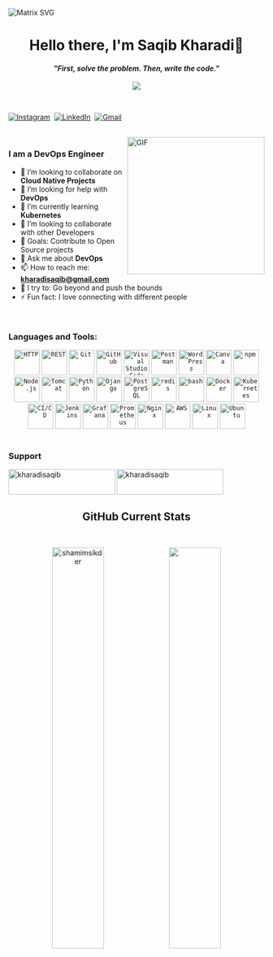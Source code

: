   <p><img src="https://raw.githubusercontent.com/rodrigograca31/rodrigograca31/master/matrix.svg" alt="Matrix SVG"></a></p>
<p>
  </p><h1 align="center"><b>Hello there, I'm Saqib Kharadi👋</b></h1>
<p></p>
<p>
  </p><h4 align="center"><b><i>"First, solve the problem. Then, write the code."</i></b></h4>
<p></p>
<p align="center">
    <a href="https://visitcount.itsvg.in">
        <img src="https://visitcount.itsvg.in/api?id=kharadi-saqib&label=Profile%20Views&color=0&icon=5&pretty=true" />
    </a>
</p>
<p align="center">
<br>
</p><p><a href="https://www.instagram.com/kharadi.saqib/"><img src="https://img.shields.io/badge/instagram-%23E4405F.svg?&amp;style=for-the-badge&amp;logo=instagram&amp;logoColor=white" alt="Instagram"></a>&nbsp;
<a href="https://www.linkedin.com/in/saqib-kharadi/"><img src="https://img.shields.io/badge/linkedin-%230077B5.svg?&amp;style=for-the-badge&amp;logo=linkedin&amp;logoColor=white" alt="LinkedIn"></a>&nbsp;
<a href="mailto:kharadisaqib@gmail.com?subject=Hello%20Saqib"><img src="https://img.shields.io/badge/gmail-%23D14836.svg?&amp;style=for-the-badge&amp;logo=gmail&amp;logoColor=white" alt="Gmail"></a>&nbsp;</p>
<p></p>
<br>
<img align="right" height="270px" alt="GIF" src="https://media.giphy.com/media/CVtNe84hhYF9u/giphy.gif">
<h3 id="i-am-a-full-stack-developer">I am a DevOps Engineer</h3>
<ul>
<li>👯 I’m looking to collaborate on <b>Cloud Native Projects</b></a></li>
<li>🤝 I’m looking for help with <b>DevOps</b></li>
<li>🌱 I’m currently learning <b>Kubernetes</b></li>
<li>👯 I’m looking to collaborate with other Developers</li>
<li>🥅 Goals: Contribute to Open Source projects</li>
<li>💬 Ask me about <b>DevOps</b></li>
<li>📫 How to reach me: <b><a href="mailto:kharadisaqib@gmail.com">kharadisaqib@gmail.com</a></b></li>
<li>🧗 I try to: Go beyond and push the bounds</li>
<li>⚡ Fun fact: I love connecting with different people</li>
</ul>
<br>
<h3 id="languages-and-tools">Languages and Tools:</h3>
<div align="center">
	<code><img width="50" src="https://user-images.githubusercontent.com/25181517/192107854-765620d7-f909-4953-a6da-36e1ef69eea6.png" alt="HTTP" title="HTTP"/></code>
	<code><img width="50" src="https://user-images.githubusercontent.com/25181517/192107858-fe19f043-c502-4009-8c47-476fc89718ad.png" alt="REST" title="REST"/></code>
	<code><img width="50" src="https://user-images.githubusercontent.com/25181517/192108372-f71d70ac-7ae6-4c0d-8395-51d8870c2ef0.png" alt="Git" title="Git"/></code>
	<code><img width="50" src="https://user-images.githubusercontent.com/25181517/192108374-8da61ba1-99ec-41d7-80b8-fb2f7c0a4948.png" alt="GitHub" title="GitHub"/></code>
	<code><img width="50" src="https://user-images.githubusercontent.com/25181517/192108891-d86b6220-e232-423a-bf5f-90903e6887c3.png" alt="Visual Studio Code" title="Visual Studio Code"/></code>
	<code><img width="50" src="https://user-images.githubusercontent.com/25181517/192109061-e138ca71-337c-4019-8d42-4792fdaa7128.png" alt="Postman" title="Postman"/></code>
	<code><img width="50" src="https://user-images.githubusercontent.com/25181517/192158957-b1256181-356c-46a3-beb9-487af08a6266.png" alt="WordPress" title="WordPress"/></code>
	<code><img width="50" src="https://github-production-user-asset-6210df.s3.amazonaws.com/136815194/253220886-02494c7c-de6a-43a6-9293-6369696842ed.png" alt="Canva" title="Canva"/></code>
	<code><img width="50" src="https://user-images.githubusercontent.com/25181517/121401671-49102800-c959-11eb-9f6f-74d49a5e1774.png" alt="npm" title="npm"/></code>
	<code><img width="50" src="https://user-images.githubusercontent.com/25181517/183568594-85e280a7-0d7e-4d1a-9028-c8c2209e073c.png" alt="Node.js" title="Node.js"/></code>
	<code><img width="50" src="https://user-images.githubusercontent.com/25181517/183894676-137319b5-1364-4b6a-ba4f-e9fc94ddc4aa.png" alt="Tomcat" title="Tomcat"/></code>
	<code><img width="50" src="https://user-images.githubusercontent.com/25181517/183423507-c056a6f9-1ba8-4312-a350-19bcbc5a8697.png" alt="Python" title="Python"/></code>
	<code><img width="50" src="https://github.com/marwin1991/profile-technology-icons/assets/62091613/9bf5650b-e534-4eae-8a26-8379d076f3b4" alt="Django" title="Django"/></code>
	<code><img width="50" src="https://user-images.githubusercontent.com/25181517/117208740-bfb78400-adf5-11eb-97bb-09072b6bedfc.png" alt="PostgreSQL" title="PostgreSQL"/></code>
	<code><img width="50" src="https://user-images.githubusercontent.com/25181517/182884894-d3fa6ee0-f2b4-4960-9961-64740f533f2a.png" alt="redis" title="redis"/></code>
	<code><img width="50" src="https://user-images.githubusercontent.com/25181517/192158606-7c2ef6bd-6e04-47cf-b5bc-da2797cb5bda.png" alt="bash" title="bash"/></code>
	<code><img width="50" src="https://user-images.githubusercontent.com/25181517/117207330-263ba280-adf4-11eb-9b97-0ac5b40bc3be.png" alt="Docker" title="Docker"/></code>
	<code><img width="50" src="https://user-images.githubusercontent.com/25181517/182534006-037f08b5-8e7b-4e5f-96b6-5d2a5558fa85.png" alt="Kubernetes" title="Kubernetes"/></code>
	<code><img width="50" src="https://user-images.githubusercontent.com/25181517/183868728-b2e11072-00a5-47e2-8a4e-4ebbb2b8c554.png" alt="CI/CD" title="CI/CD"/></code>
	<code><img width="50" src="https://user-images.githubusercontent.com/25181517/179090274-733373ef-3b59-4f28-9ecb-244bea700932.png" alt="Jenkins" title="Jenkins"/></code>
	<code><img width="50" src="https://user-images.githubusercontent.com/25181517/182534075-4962068b-4407-46c2-ac67-ddcb86af30cc.png" alt="Grafana" title="Grafana"/></code>
	<code><img width="50" src="https://user-images.githubusercontent.com/25181517/182534182-c510199a-7a4d-4084-96e3-e3db2251bbce.png" alt="Prometheus" title="Prometheus"/></code>
	<code><img width="50" src="https://user-images.githubusercontent.com/25181517/183345125-9a7cd2e6-6ad6-436f-8490-44c903bef84c.png" alt="Nginx" title="Nginx"/></code>
	<code><img width="50" src="https://user-images.githubusercontent.com/25181517/183896132-54262f2e-6d98-41e3-8888-e40ab5a17326.png" alt="AWS" title="AWS"/></code>
	<code><img width="50" src="https://github.com/marwin1991/profile-technology-icons/assets/76662862/2481dc48-be6b-4ebb-9e8c-3b957efe69fa" alt="Linux" title="Linux"/></code>
	<code><img width="50" src="https://user-images.githubusercontent.com/25181517/186884153-99edc188-e4aa-4c84-91b0-e2df260ebc33.png" alt="Ubuntu" title="Ubuntu"/></code>
</div>
<br>

<h3 id="support">Support</h3>

<p><a href="https://www.buymeacoffee.com/kharadisaqib"> <img align="left" src="https://cdn.buymeacoffee.com/buttons/v2/default-yellow.png" height="50" width="210" alt="kharadisaqib" /></a><a href="https://ko-fi.com/kharadisaqib"> <img align="left" src="https://cdn.ko-fi.com/cdn/kofi3.png?v=3" height="50" width="210" alt="kharadisaqib" /></a></p><br><br>
<br>
<div align="center">
<h2 id="current-stats">GitHub Current Stats</h2>
<br>
</div>
<p align="center"><img width="45%" src="https://github-readme-streak-stats.herokuapp.com/?user=kharadi-saqib&amp;theme=gotham&amp;show_icons=true" alt="shamimsikder">
<img width="45%" src="https://github-readme-stats-ten-gilt.vercel.app/api?username=kharadi-saqib&amp;show_icons=true&amp;theme=gotham">
</p>
